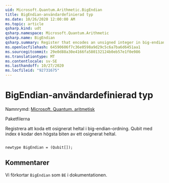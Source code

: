 ```yaml
---
uid: Microsoft.Quantum.Arithmetic.BigEndian
title: BigEndian-användardefinierad typ
ms.date: 10/26/2020 12:00:00 AM
ms.topic: article
qsharp.kind: udt
qsharp.namespace: Microsoft.Quantum.Arithmetic
qsharp.name: BigEndian
qsharp.summary: Register that encodes an unsigned integer in big-endian order. The qubit with index `0` encodes the highest bit of an unsigned integer.
ms.openlocfilehash: 64590606f7c36e0598a9d29c5c6a7ba6d6451aa1
ms.sourcegitcommit: 29e0d88a30e4166fa580132124b0eb57e1f0e986
ms.translationtype: MT
ms.contentlocale: sv-SE
ms.lasthandoff: 10/27/2020
ms.locfileid: "92731675"
---
```

# <a name="bigendian-user-defined-type"></a>BigEndian-användardefinierad typ

Namnrymd: [Microsoft. Quantum. aritmetisk](xref:Microsoft.Quantum.Arithmetic)

Paketfilerna [](https://nuget.org/packages/)


Registrera att koda ett osignerat heltal i big-endian-ordning. Qubit med index `0` kodar den högsta biten av ett osignerat heltal.

```qsharp

newtype BigEndian = (Qubit[]);
```



## <a name="remarks"></a>Kommentarer

Vi förkortar `BigEndian` som `BE` i dokumentationen.